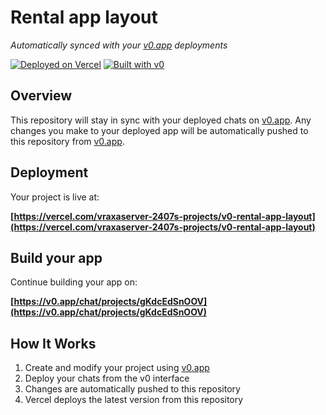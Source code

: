 # Rental app layout

*Automatically synced with your [v0.app](https://v0.app) deployments*

[![Deployed on Vercel](https://img.shields.io/badge/Deployed%20on-Vercel-black?style=for-the-badge&logo=vercel)](https://vercel.com/vraxaserver-2407s-projects/v0-rental-app-layout)
[![Built with v0](https://img.shields.io/badge/Built%20with-v0.app-black?style=for-the-badge)](https://v0.app/chat/projects/gKdcEdSnOOV)

## Overview

This repository will stay in sync with your deployed chats on [v0.app](https://v0.app).
Any changes you make to your deployed app will be automatically pushed to this repository from [v0.app](https://v0.app).

## Deployment

Your project is live at:

**[https://vercel.com/vraxaserver-2407s-projects/v0-rental-app-layout](https://vercel.com/vraxaserver-2407s-projects/v0-rental-app-layout)**

## Build your app

Continue building your app on:

**[https://v0.app/chat/projects/gKdcEdSnOOV](https://v0.app/chat/projects/gKdcEdSnOOV)**

## How It Works

1. Create and modify your project using [v0.app](https://v0.app)
2. Deploy your chats from the v0 interface
3. Changes are automatically pushed to this repository
4. Vercel deploys the latest version from this repository
